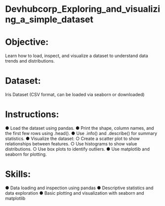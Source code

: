 # Devhubcorp_Exploring_and_visualizing_a_simple_dataset
# Objective: 
 Learn how to load, inspect, and visualize a dataset to understand data trends and distributions. 
# Dataset: 
 Iris Dataset (CSV format, can be loaded via seaborn or downloaded) 
# Instructions: 
● Load the dataset using pandas. 
● Print the shape, column names, and the first few rows using .head(). 
● Use .info() and .describe() for summary statistics. 
● Visualize the dataset: 
○ Create a scatter plot to show relationships between features. 
○ Use histograms to show value distributions. 
○ Use box plots to identify outliers. 
● Use matplotlib and seaborn for plotting. 
# Skills: 
● Data loading and inspection using pandas 
● Descriptive statistics and data exploration 
● Basic plotting and visualization with seaborn and matplotlib 
